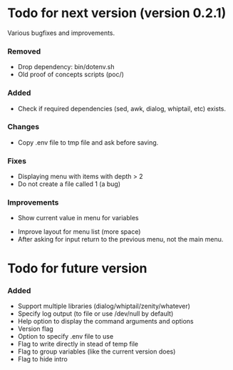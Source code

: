 # Todo for next version (version 0.2.1)
Various bugfixes and improvements.

### Removed
+ Drop dependency: bin/dotenv.sh
+ Old proof of concepts scripts (poc/)

### Added
+ Check if required dependencies (sed, awk, dialog, whiptail, etc) exists.

### Changes
- Copy .env file to tmp file and ask before saving.

### Fixes
- Displaying menu with items with depth > 2
- Do not create a file called 1 (a bug)

### Improvements
+ Show current value in menu for variables
- Improve layout for menu list (more space)
- After asking for input return to the previous menu, not the main menu.


# Todo for future version

### Added
- Support multiple libraries (dialog/whiptail/zenity/whatever)
- Specify log output (to file or use /dev/null by default)
- Help option to display the command arguments and options
- Version flag
- Option to specify .env file to use
- Flag to write directly in stead of temp file
- Flag to group variables (like the current version does)
- Flag to hide intro
